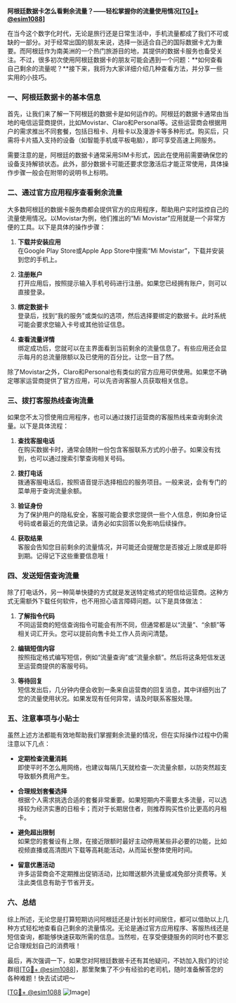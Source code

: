 **阿根廷数据卡怎么看剩余流量？——轻松掌握你的流量使用情况[[TG💪+ @esim1088](https://t.me/s/esim1088)]**

在当今这个数字化时代，无论是旅行还是日常生活中，手机流量都成了我们不可或缺的一部分。对于经常出国的朋友来说，选择一张适合自己的国际数据卡尤为重要。而阿根廷作为南美洲的一个热门旅游目的地，其提供的数据卡服务也备受关注。不过，很多初次使用阿根廷数据卡的朋友可能会遇到一个问题：**如何查看自己剩余的流量呢？**接下来，我将为大家详细介绍几种查看方法，并分享一些实用的小技巧。

### 一、阿根廷数据卡的基本信息

首先，让我们来了解一下阿根廷的数据卡是如何运作的。阿根廷的数据卡通常由当地的电信运营商提供，比如Movistar、Claro和Personal等。这些运营商会根据用户的需求推出不同套餐，包括日租卡、月租卡以及漫游卡等多种形式。购买后，只需将卡片插入支持的设备（如智能手机或平板电脑），即可享受高速上网服务。

需要注意的是，阿根廷的数据卡通常采用SIM卡形式，因此在使用前需要确保您的设备支持解锁状态。此外，部分数据卡可能还要求您激活后才能正常使用，具体操作步骤一般会在附带的说明书上标明。

### 二、通过官方应用程序查看剩余流量

大多数阿根廷的数据卡服务商都会提供官方的应用程序，帮助用户实时监控自己的流量使用情况。以Movistar为例，他们推出的“Mi Movistar”应用就是一个非常方便的工具。以下是具体的操作步骤：

1. **下载并安装应用**  
   在Google Play Store或Apple App Store中搜索“Mi Movistar”，下载并安装到您的手机上。
   
2. **注册账户**  
   打开应用后，按照提示输入手机号码进行注册。如果您已经拥有账户，则可以直接登录。

3. **绑定数据卡**  
   登录后，找到“我的服务”或类似的选项，然后选择要绑定的数据卡。此时系统可能会要求您输入卡号或其他验证信息。

4. **查看流量详情**  
   绑定成功后，您就可以在主界面看到当前剩余的流量信息了。有些应用还会显示每月的总流量限额以及已使用的百分比，让您一目了然。

除了Movistar之外，Claro和Personal也有类似的官方应用可供使用。如果您不确定哪家运营商提供了官方应用，可以先咨询客服人员获取相关信息。

### 三、拨打客服热线查询流量

如果您不太习惯使用应用程序，也可以通过拨打运营商的客服热线来查询剩余流量。以下是具体流程：

1. **查找客服电话**  
   在购买数据卡时，通常会随附一份包含客服联系方式的小册子。如果没有找到，也可以通过搜索引擎查询相关号码。

2. **拨打电话**  
   拨通客服电话后，按照语音提示选择相应的服务项目。一般来说，会有专门的菜单用于查询流量余额。

3. **验证身份**  
   为了保护用户的隐私安全，客服可能会要求您提供一些个人信息，例如身份证号码或者最近的充值记录。请务必如实回答以免影响后续操作。

4. **获取结果**  
   客服会告知您目前剩余的流量情况，并可能还会提醒您是否接近上限或是即将到期。记得记下这些重要信息哦！

### 四、发送短信查询流量

除了打电话外，另一种简单快捷的方式就是发送特定格式的短信给运营商。这种方式无需额外下载任何软件，也不用担心语言障碍问题。以下是具体做法：

1. **了解指令代码**  
   不同运营商的短信查询指令可能会有所不同，但通常都是以“流量”、“余额”等相关词汇开头。您可以提前向售卡处工作人员询问清楚。

2. **编辑短信内容**  
   按照指定格式编写短信，例如“流量查询”或“流量余额”。然后将这条短信发送至运营商提供的客服号码。

3. **等待回复**  
   短信发出后，几分钟内便会收到一条来自运营商的回复消息，其中详细列出了您的流量使用状况。如果发现有任何异常，请及时联系客服处理。

### 五、注意事项与小贴士

虽然上述方法都能有效地帮助我们掌握剩余流量的情况，但在实际操作过程中仍需注意以下几点：

- **定期检查流量消耗**  
  即使平时不怎么用网络，也建议每隔几天就检查一次流量余额，以防突然超支导致额外费用产生。

- **合理规划套餐选择**  
  根据个人需求挑选合适的套餐非常重要。如果短期内不需要太多流量，可以选择较为经济实惠的日租卡；而对于长期居住者，则推荐购买性价比更高的月租卡。

- **避免超出限制**  
  如果您的套餐设有上限，在接近限额时最好主动停用某些非必要的功能，比如视频直播或高清图片下载等高耗能活动，从而延长整体使用时间。

- **留意优惠活动**  
  许多运营商会不定期推出促销活动，比如赠送额外流量或减免部分资费等。关注此类信息有助于节省开支。

### 六、总结

综上所述，无论您是打算短期访问阿根廷还是计划长时间居住，都可以借助以上几种方式轻松地查看自己剩余的流量情况。无论是通过官方应用程序、客服热线还是短信查询，都能够快速获取所需的信息。当然啦，在享受便捷服务的同时也不要忘记合理规划自己的消费哦！

最后，再次强调一下，如果您对阿根廷数据卡还有其他疑问，不妨加入我们的讨论群组[[TG💪+ @esim1088](https://t.me/s/esim1088)]，那里聚集了不少有经验的老司机，随时准备解答您的各种难题！快去试试吧～

[[TG💪+ @esim1088](https://t.me/s/esim1088) ![Image](https://i.postimg.cc/4NQfJmqS/Snipaste-2025-05-13-00-14-12.png)]